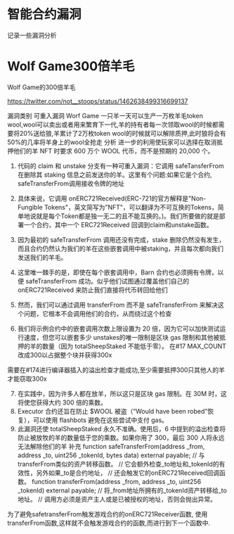 # 智能合约漏洞
记录一些漏洞分析

# Wolf Game300倍羊毛
Wolf Game的300倍羊毛

https://twitter.com/not__stoops/status/1462638499316699137


漏洞类别
可重入漏洞
Worf Game
一只羊一天可以生产一万枚羊毛token wool,wool可以卖出或者用来繁育下一代,羊的持有者每一次领取wool的时候都需要将20%送给狼,羊累计了2万枚token wool的时候就可以解除质押,此时狼将会有50%的几率将羊身上的wool全抢走
分析
进一步的利用使玩家可以选择在取消抵押他们的羊 NFT 时要求 600 万个 WOOL 代币，而不是预期的 20,000 个。
1. 代码的 claim 和 unstake 分支有一种可重入漏洞：它调用 safeTansferFrom 在删除其 staking 信息之前发送你的羊。这里有个问题:如果它是个合约, safeTransferFrom调用接收令牌的地址

2. 具体来说，它调用 onERC721Received(ERC-721的官方解释是"Non-Fungible Tokens"，英文简写为"NFT"，可以翻译为不可互换的Tokens，简单地说就是每个Token都是独一无二的且不能互换的。)。我们所要做的就是部署一个合约，其中一个 ERC721Received 回调到claim和unstake函数。

3. 因为最初的 safeTransferFrom 调用还没有完成，stake 删除仍然没有发生，而且合约仍然认为我们的羊在这些嵌套调用中被staking，并且每次都向我们发送我们的羊毛。

4. 这里唯一棘手的是，即使在每个嵌套调用中，Barn 合约也必须拥有令牌，以便 safeTransferFrom 成功。似乎他们试图通过覆盖他们自己的 onERC721Received 来防止我们直接将代币转回给他们

5. 然而，我们可以通过调用 transferFrom 而不是 safeTransferFrom 来解决这个问题，它根本不会调用他们的合约，从而绕过这个检查


6. 我们将示例合约中的嵌套调用次数上限设置为 20 倍，因为它可以加快测试运行速度，但您可以嵌套多少 unstakes的唯一限制是区块 gas 限制和其他被抵押的羊的数量（因为 totalSheepStaked 不能低于零）。
在#17 MAX_COUNT改成300以占据整个块并获得300x

需要在#174进行编译器插入的溢出检查才能成功,至少需要抵押300只其他人的羊才能窃取300x

7. 在实践中，因为许多人都在放羊，所以这只是区块 gas 限制。在 30M 时，这将使您获得大约 300 倍的乘数。
8.  Executor 合约还旨在防止 $WOOL 被盗（“Would have been robed”恢复），可以使用 flashbots 避免在这些尝试中支付 gas。
9. 此漏洞还使 totalSheepStaked 永久不准确。使用后，6 中提到的溢出检查将防止被放牧的羊的数量低于您的乘数。如果你用了 300，最后 300 人将永远无法解除他们的羊
补充
function safeTransferFrom(address _from, address _to, uint256 _tokenId, bytes data) external payable;
// 与transferFrom类似的资产转移函数。
// 它会额外检查_to地址和_tokenId的有效性，另外如果_to是合约地址，
// 还会触发它的onERC721Received回调函数。
function transferFrom(address _from, address _to, uint256 _tokenId) external payable;
// 将_from地址所拥有的_tokenId资产转移给_to地址。 
// 调用方必须是资产主人或是已被授权的地址，否则会抛出异常。

为了避免safetransferFrom触发游戏合约的onERC721Receiver函数, 使用transferFrom函数,这样就不会触发游戏合约的函数,而进行到下一个函数中.



